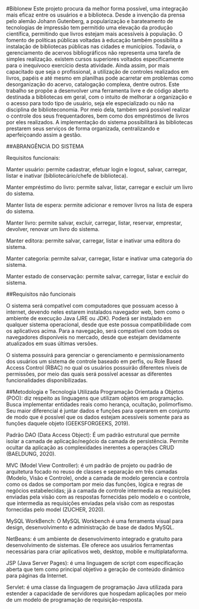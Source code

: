 #Biblonew
Este projeto procura da melhor forma possível, uma integração mais eficaz entre os usuários e a biblioteca. Desde a invenção da prensa pelo alemão Johann Gutenberg, a popularização e barateamento de tecnologias de impressão tem permitido uma elevação da produção científica, permitindo que livros estejam mais acessíveis à população. O fomento de políticas públicas voltadas à educação também possibilita a instalação de bibliotecas públicas nas cidades e municípios. 
Todavia, o gerenciamento de acervos bibliográficos não representa uma tarefa de simples realização. existem cursos superiores voltados especificamente para o inequívoco exercício desta atividade. Ainda assim, por mais capacitado que seja o profissional, a utilização de controles realizados em livros, papéis e até mesmo em planilhas pode acarretar em problemas como desorganização do acervo, catalogação complexa, dentre outros. 
Este trabalho se propõe a desenvolver uma ferramenta livre e de código aberto destinada a bibliotecas em geral, com o intuito de melhorar a organização e o acesso para todo tipo de usuário, seja ele especializado ou não na disciplina de biblioteconomia. Por meio dela, também será possível realizar o controle dos seus frequentadores, bem como dos empréstimos de livros por eles realizados. 
A implementação do sistema possibilitará às bibliotecas prestarem seus serviços de forma organizada, centralizando e aperfeiçoando assim a gestão.


##ABRANGÊNCIA DO SISTEMA

Requisitos funcionais: 

Manter usuário: permite cadastrar, efetuar login e logout, salvar, carregar, listar e 
inativar (bibliotecário/chefe de biblioteca).

Manter empréstimo do livro: permite salvar, listar, carregar e excluir um livro do 
sistema.

Manter lista de espera: permite adicionar e remover livros na lista de espera do 
sistema. 

Manter livro: permite salvar, excluir, carregar, listar, reservar, emprestar, devolver, 
renovar um livro do sistema. 

Manter editora: permite salvar, carregar, listar e inativar uma editora do sistema. 

Manter categoria: permite salvar, carregar, listar e inativar uma categoria do sistema. 

Manter estado de conservação: permite salvar, carregar, listar e excluir do sistema. 


##Requisitos não funcionais 

O sistema será compatível com computadores que possuam acesso à internet, 
devendo neles estarem instalados navegador web, bem como o ambiente de 
execução Java (JRE ou JDK). Poderá ser instalado em qualquer sistema operacional, 
desde que este possua compatibilidade com os aplicativos acima. Para a navegação, 
será compatível com todos os navegadores disponíveis no mercado, desde que 
estejam devidamente atualizados em suas últimas versões. 

O sistema possuirá para gerenciar o gerenciamento e permissionamento dos 
usuários um sistema de controle baseado em perfis, ou Role Based Access Control 
(RBAC) no qual os usuários possuirão diferentes níveis de permissões, por meio das 
quais será possível acessar as diferentes funcionalidades disponibilizadas. 


##Metodologia e Tecnologia Utilizada 
Programação Orientada a Objetos (POO): diz respeito as linguagens que utilizam 
objetos em programação. Busca implementar entidades reais como herança, 
ocultação, polimorfismo. Seu maior diferencial é juntar dados e funções para operarem 
em conjunto de modo que é possível que os dados estejam acessíveis somente para 
as funções daquele objeto (GEEKSFORGEEKS, 2019). 

Padrão DAO (Data Access Object): É um padrão estrutural que permite isolar a 
camada de aplicação/negócio da camada de persistência. Permite ocultar da 
aplicação as complexidades inerentes a operações CRUD (BAELDUNG, 2020). 

MVC (Model View Controller): é um padrão de projeto ou padrão de arquitetura 
focado no reuso de classes e separação em três camadas (Modelo, Visão e Controle), 
onde a camada de modelo gerencia e controla como os dados se comportam por meio 
das funções, lógica e regras de negócios estabelecidas; já a camada de controle 
intermedia as requisições enviadas pela visão com as respostas fornecidas pelo 
modelo e o controle, que intermedia as requisições enviadas pela visão com as 
respostas fornecidas pelo model (ZUCHER, 2020). 

MySQL WorkBench: O MySQL Workbench é uma ferramenta visual para design, 
desenvolvimento e administração de base de dados MySQL.

NetBeans: é um ambiente de desenvolvimento integrado e gratuito para 
desenvolvimento de sistemas. Ele oferece aos usuários ferramentas necessárias para 
criar aplicativos web, desktop, mobile e multiplataforma. 

JSP (Java Server Pages): é uma linguagem de script com especificação aberta que 
tem como principal objetivo a geração de conteúdo dinâmico para páginas da Internet.

Servlet: é uma classe da linguagem de programação Java utilizada para estender a 
capacidade de servidores que hospedam aplicações por meio de um modelo de 
programação de requisição-resposta. 
